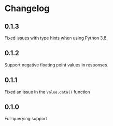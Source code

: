 # Changelog

## 0.1.3

Fixed issues with type hints when using Python 3.8.

## 0.1.2

Support negative floating point values in responses.

## 0.1.1

Fixed an issue in the `Value.data()` function

## 0.1.0

Full querying support
